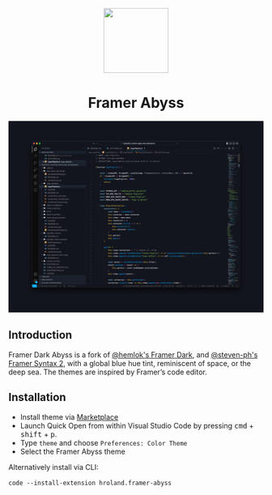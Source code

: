 <p align="center">
  <img src="https://raw.githubusercontent.com/hroland/vsc-framer/master/logo.png" width="128" height="128"/>
</p>
<h1 align="center">Framer Abyss</h1>

<img src="https://raw.githubusercontent.com/hroland/vsc-framer/master/hero.png" />

## Introduction

Framer Dark Abyss is a fork of [@hemlok's Framer Dark](https://github.com/hemlok/vsc-framer), and [@steven-ph's Framer Syntax 2](https://github.com/steven-ph/FramerSyntax-VScodeTheme), with a global blue hue tint, reminiscent of space, or the deep sea. The themes are inspired by Framer’s code editor.

## Installation

- Install theme via [Marketplace](https://marketplace.visualstudio.com/items?itemName=hroland.framer-abyss)
- Launch Quick Open from within Visual Studio Code by pressing <kbd>cmd</kbd> + <kbd>shift</kbd> + <kbd>p</kbd>.
- Type `theme` and choose `Preferences: Color Theme`
- Select the Framer Abyss theme

Alternatively install via CLI:

```
code --install-extension hroland.framer-abyss
```